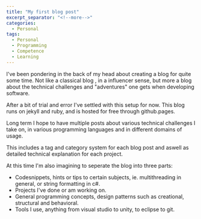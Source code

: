 ```yaml
---
title: "My first blog post"
excerpt_separator: "<!--more-->"
categories:
  - Personal
tags:
  - Personal
  - Programming
  - Competence
  - Learning
---
```


I've been pondering in the back of my head about creating a blog for quite some time. Not like a classical blog , in a influencer sense, but more a blog about the technical challenges and "adventures" one gets when developing software.
<!--more-->

After a bit of trial and error I've settled with this setup for now. This blog runs on jekyll and ruby, and is hosted for free through github.pages. 

Long term I hope to have multiple posts about various technical challenges I take on, in various programming languages and in different domains of usage. 

This includes a tag and category system for each blog post and aswell as detailed technical explanation for each project. 

At this time I'm also imagining to seperate the blog into three parts: 
- Codesnippets, hints or tips to certain subjects, ie. multithreading in general, or string formatting in c#.
- Projects I've done or am working on. 
- General programming concepts, design patterns such as creational, structural and behavioral. 
- Tools I use, anything from visual studio to unity, to eclipse to git. 